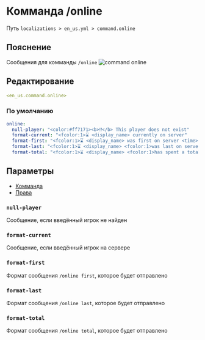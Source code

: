 # Комманда /online
Путь `localizations > en_us.yml > command.online`

## Пояснение
Сообщения для комманды `/online`
![command online](/commandonline.png)

## Редактирование
```yaml
<en_us.command.online>
```

### По умолчанию
```yaml
online:
  null-player: "<color:#ff7171><b>⁉</b> This player does not exist"
  format-current: "<fcolor:1>⌛ <display_name> currently on server"
  format-first: "<fcolor:1>⌛ <display_name> was first on server <time> ago"
  format-last: "<fcolor:1>⌛ <display_name> <fcolor:1>was last on server <time> ago"
  format-total: "<fcolor:1>⌛ <display_name> <fcolor:1>has spent a total of <time> on server"
```

## Параметры

- [Комманда](/docs/command/online/)
- [Права](/docs/permission/command/online/)

### `null-player`

Сообщение, если введённый игрок не найден

### `format-current`

Сообщение, если введённый игрок на сервере

### `format-first`

Формат сообщения `/online first`, которое будет отправлено

### `format-last`

Формат сообщения `/online last`, которое будет отправлено

### `format-total`

Формат сообщения `/online total`, которое будет отправлено


